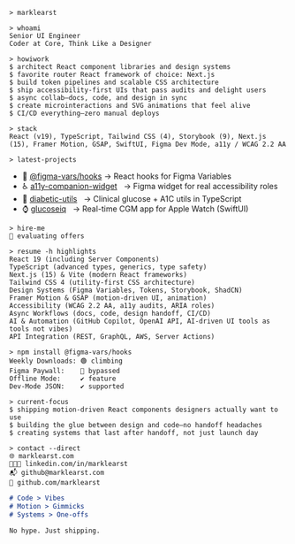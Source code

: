 ```shell
> marklearst
```

```shell
> whoami
Senior UI Engineer
Coder at Core, Think Like a Designer
```

```shell
> howiwork
$ architect React component libraries and design systems
$ favorite router React framework of choice: Next.js
$ build token pipelines and scalable CSS architecture
$ ship accessibility-first UIs that pass audits and delight users
$ async collab—docs, code, and design in sync
$ create microinteractions and SVG animations that feel alive
$ CI/CD everything—zero manual deploys
```

```shell
> stack
React (v19), TypeScript, Tailwind CSS (4), Storybook (9), Next.js (15), Framer Motion, GSAP, SwiftUI, Figma Dev Mode, a11y / WCAG 2.2 AA
```

```shell
> latest-projects
```

- 🧩 [@figma-vars/hooks](https://github.com/marklearst/figma-vars-hooks)
  → React hooks for Figma Variables
- ♿ [a11y-companion-widget](https://github.com/marklearst/a11y-companion-widget)
  → Figma widget for real accessibility roles
- 🧮 [diabetic-utils](https://github.com/marklearst/diabetic-utils)
  → Clinical glucose + A1C utils in TypeScript
- ⌚ [glucoseiq](https://github.com/marklearst/glucoseiq)
  → Real-time CGM app for Apple Watch (SwiftUI)

```shell
> hire-me
👀 evaluating offers
```

```shell
> resume -h highlights
React 19 (including Server Components)
TypeScript (advanced types, generics, type safety)
Next.js (15) & Vite (modern React frameworks)
Tailwind CSS 4 (utility-first CSS architecture)
Design Systems (Figma Variables, Tokens, Storybook, ShadCN)
Framer Motion & GSAP (motion-driven UI, animation)
Accessibility (WCAG 2.2 AA, a11y audits, ARIA roles)
Async Workflows (docs, code, design handoff, CI/CD)
AI & Automation (GitHub Copilot, OpenAI API, AI-driven UI tools as tools not vibes)
API Integration (REST, GraphQL, AWS, Server Actions)
```

```shell
> npm install @figma-vars/hooks
Weekly Downloads: 🟢 climbing
Figma Paywall:    💪 bypassed
Offline Mode:     ✔️ feature
Dev-Mode JSON:    ✔️ supported
```

```shell
> current-focus
$ shipping motion-driven React components designers actually want to use
$ building the glue between design and code—no handoff headaches
$ creating systems that last after handoff, not just launch day
```

```shell
> contact --direct
🌐 marklearst.com
👨🏻‍💻 linkedin.com/in/marklearst
📬 github@marklearst.com
🐙 github.com/marklearst
```

```md
# Code > Vibes
# Motion > Gimmicks
# Systems > One-offs

No hype. Just shipping.
